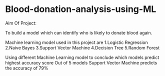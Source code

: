 # Blood-donation-analysis-using-ML

Aim Of Project: 

To build a model which can identify who is likely to donate blood again. 

Machine learning model used in this project are
   1.Logistic Regression
   2.Naive Bayes
   3.Support Vector Machine
   4.Decision Tree
   5.Random Forest

Using different Machine Learning model to conclude which models predict highest accuracy score
Out of 5 models Support Vector Machine predicts the accuracy of 79%
